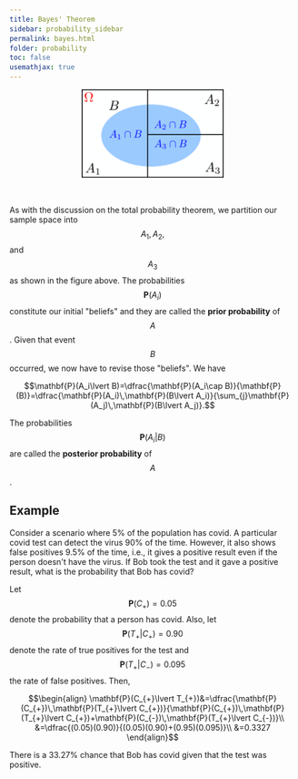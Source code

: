 ```yaml
---
title: Bayes' Theorem
sidebar: probability_sidebar
permalink: bayes.html
folder: probability
toc: false
usemathjax: true
---
```


<p align="center">
  <img src="images/prob/total.png" style="width:250px;height:auto;"/>
</p>

<br>

As with the discussion on the total probability theorem, we partition our sample space into $$A_1, A_2,$$ and $$A_3$$ as shown in the figure above. The probabilities $$\mathbf{P}(A_i)$$ constitute our initial "beliefs" and they are called the **prior probability** of $$A$$. Given that event $$B$$ occurred, we now have to revise those "beliefs". We have

$$\mathbf{P}(A_i\lvert B)=\dfrac{\mathbf{P}(A_i\cap B)}{\mathbf{P}(B)}=\dfrac{\mathbf{P}(A_i)\,\mathbf{P}(B\lvert A_i)}{\sum_{j}\mathbf{P}(A_j)\,\mathbf{P}(B\lvert A_j)}.$$

The probabilities $$\mathbf{P}(A_i\lvert B)$$ are called the **posterior probability** of $$A$$.

## Example

Consider a scenario where 5% of the population has covid. A particular covid test can detect the virus 90% of the time. However, it also shows false positives 9.5% of the time, i.e., it gives a positive result even if the person doesn't have the virus. If Bob took the test and it gave a positive result, what is the probability that Bob has covid?

Let $$\mathbf{P}(C_{+})=0.05$$ denote the probability that a person has covid. Also, let $$\mathbf{P}(T_{+}\lvert C_{+})=0.90$$ denote the rate of true positives for the test and $$\mathbf{P}(T_{+}\lvert C_{-})=0.095$$ the rate of false positives. Then,

$$\begin{align}
\mathbf{P}(C_{+}\lvert T_{+})&=\dfrac{\mathbf{P}(C_{+})\,\mathbf{P}(T_{+}\lvert C_{+})}{\mathbf{P}(C_{+})\,\mathbf{P}(T_{+}\lvert C_{+})+\mathbf{P}(C_{-})\,\mathbf{P}(T_{+}\lvert C_{-})}\\
&=\dfrac{(0.05)(0.90)}{(0.05)(0.90)+(0.95)(0.095)}\\
&=0.3327
\end{align}$$

There is a 33.27% chance that Bob has covid given that the test was positive.

